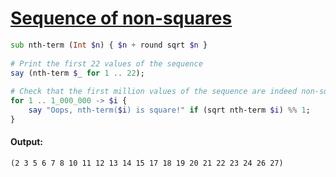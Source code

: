 [1]: https://rosettacode.org/wiki/Sequence_of_non-squares

# [Sequence of non-squares][1]

```raku
sub nth-term (Int $n) { $n + round sqrt $n }
 
# Print the first 22 values of the sequence
say (nth-term $_ for 1 .. 22);
 
# Check that the first million values of the sequence are indeed non-square
for 1 .. 1_000_000 -> $i {
    say "Oops, nth-term($i) is square!" if (sqrt nth-term $i) %% 1;
}
```

#### Output:
```
(2 3 5 6 7 8 10 11 12 13 14 15 17 18 19 20 21 22 23 24 26 27)
```